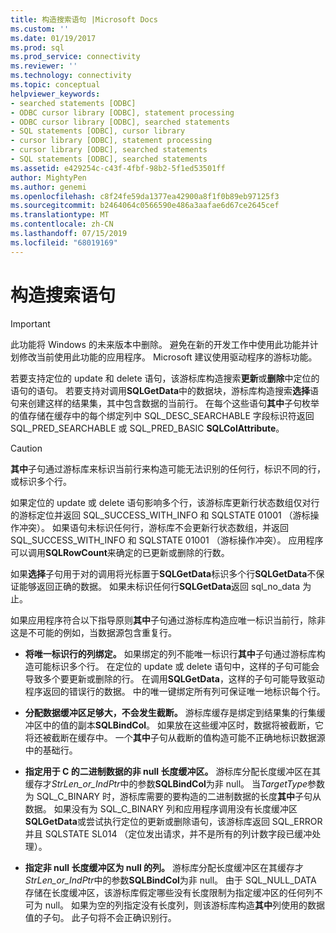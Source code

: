 ```yaml
---
title: 构造搜索语句 |Microsoft Docs
ms.custom: ''
ms.date: 01/19/2017
ms.prod: sql
ms.prod_service: connectivity
ms.reviewer: ''
ms.technology: connectivity
ms.topic: conceptual
helpviewer_keywords:
- searched statements [ODBC]
- ODBC cursor library [ODBC], statement processing
- ODBC cursor library [ODBC], searched statements
- SQL statements [ODBC], cursor library
- cursor library [ODBC], statement processing
- cursor library [ODBC], searched statements
- SQL statements [ODBC], searched statements
ms.assetid: e429254c-c43f-4fbf-98b2-5f1ed53501ff
author: MightyPen
ms.author: genemi
ms.openlocfilehash: c8f24fe59da1377ea42900a8f1f0b89eb97125f3
ms.sourcegitcommit: b2464064c0566590e486a3aafae6d67ce2645cef
ms.translationtype: MT
ms.contentlocale: zh-CN
ms.lasthandoff: 07/15/2019
ms.locfileid: "68019169"
---
```

# <a name="constructing-searched-statements"></a>构造搜索语句
> [!IMPORTANT]  
>  此功能将 Windows 的未来版本中删除。 避免在新的开发工作中使用此功能并计划修改当前使用此功能的应用程序。 Microsoft 建议使用驱动程序的游标功能。  
  
 若要支持定位的 update 和 delete 语句，该游标库构造搜索**更新**或**删除**中定位的语句的语句。 若要支持对调用**SQLGetData**中的数据块，游标库构造搜索**选择**语句来创建这样的结果集，其中包含数据的当前行。 在每个这些语句**其中**子句枚举的值存储在缓存中的每个绑定列中 SQL_DESC_SEARCHABLE 字段标识符返回 SQL_PRED_SEARCHABLE 或 SQL_PRED_BASIC **SQLColAttribute**。  
  
> [!CAUTION]  
>  **其中**子句通过游标库来标识当前行来构造可能无法识别的任何行，标识不同的行，或标识多个行。  
  
 如果定位的 update 或 delete 语句影响多个行，该游标库更新行状态数组仅对行的游标定位并返回 SQL_SUCCESS_WITH_INFO 和 SQLSTATE 01001 （游标操作冲突）。 如果语句未标识任何行，游标库不会更新行状态数组，并返回 SQL_SUCCESS_WITH_INFO 和 SQLSTATE 01001 （游标操作冲突）。 应用程序可以调用**SQLRowCount**来确定的已更新或删除的行数。  
  
 如果**选择**子句用于对的调用将光标置于**SQLGetData**标识多个行**SQLGetData**不保证能够返回正确的数据。 如果未标识任何行**SQLGetData**返回 sql_no_data 为止。  
  
 如果应用程序符合以下指导原则**其中**子句通过游标库构造应唯一标识当前行，除非这是不可能的例如，当数据源包含重复行。  
  
-   **将唯一标识行的列绑定。** 如果绑定的列不能唯一标识行**其中**子句通过游标库构造可能标识多个行。 在定位的 update 或 delete 语句中，这样的子句可能会导致多个要更新或删除的行。 在调用**SQLGetData**，这样的子句可能导致驱动程序返回的错误行的数据。 中的唯一键绑定所有列可保证唯一地标识每个行。  
  
-   **分配数据缓冲区足够大，不会发生截断。** 游标库缓存是绑定到结果集的行集缓冲区中的值的副本**SQLBindCol**。 如果放在这些缓冲区时，数据将被截断，它将还被截断在缓存中。 一个**其中**子句从截断的值构造可能不正确地标识数据源中的基础行。  
  
-   **指定用于 C 的二进制数据的非 null 长度缓冲区。** 游标库分配长度缓冲区在其缓存才*StrLen_or_IndPtr*中的参数**SQLBindCol**为非 null。 当*TargetType*参数为 SQL_C_BINARY 时，游标库需要的要构造的二进制数据的长度**其中**子句从数据。 如果没有为 SQL_C_BINARY 列和应用程序调用没有长度缓冲区**SQLGetData**或尝试执行定位的更新或删除语句，该游标库返回 SQL_ERROR 并且 SQLSTATE SL014 （定位发出请求，并不是所有的列计数字段已缓冲处理）。  
  
-   **指定非 null 长度缓冲区为 null 的列。** 游标库分配长度缓冲区在其缓存才*StrLen_or_IndPtr*中的参数**SQLBindCol**为非 null。 由于 SQL_NULL_DATA 存储在长度缓冲区，该游标库假定哪些没有长度限制为指定缓冲区的任何列不可为 null。 如果为空的列指定没有长度列，则该游标库构造**其中**列使用的数据值的子句。 此子句将不会正确识别行。

